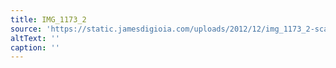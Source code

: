 ```yaml
---
title: IMG_1173_2
source: 'https://static.jamesdigioia.com/uploads/2012/12/img_1173_2-scaled.jpg'
altText: ''
caption: ''
---
```


